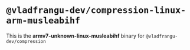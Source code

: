 # `@vladfrangu-dev/compression-linux-arm-musleabihf`

This is the **armv7-unknown-linux-musleabihf** binary for `@vladfrangu-dev/compression`
